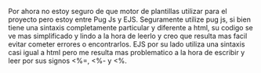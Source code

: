 Por ahora no estoy seguro de que motor de plantillas utilizar para el proyecto pero estoy entre Pug Js y EJS. Seguramente utilize pug js, si bien tiene una sintaxis completamente particular y diferente a html, su codigo se ve mas simplificado y lindo a la hora de leerlo y creo que resulta mas facil evitar cometer errores o encontrarlos. EJS por su lado utiliza una sintaxis casi igual a html pero me resulta mas problematico a la hora de escribir y leer por sus signos <%=, <%- y <%.